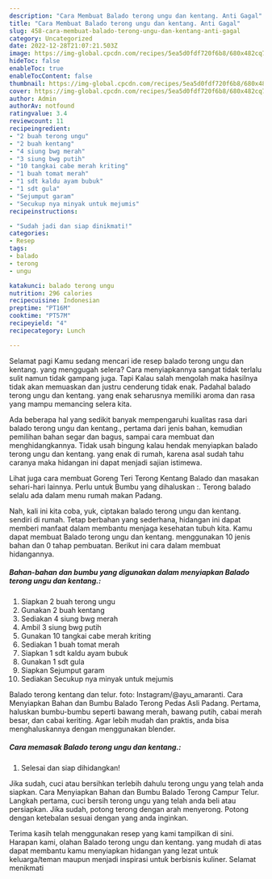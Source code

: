 ```yaml
---
description: "Cara Membuat Balado terong ungu dan kentang. Anti Gagal"
title: "Cara Membuat Balado terong ungu dan kentang. Anti Gagal"
slug: 458-cara-membuat-balado-terong-ungu-dan-kentang-anti-gagal
category: Uncategorized
date: 2022-12-28T21:07:21.503Z
image: https://img-global.cpcdn.com/recipes/5ea5d0fdf720f6b8/680x482cq70/balado-terong-ungu-dan-kentang-foto-resep-utama.jpg
hideToc: false
enableToc: true
enableTocContent: false
thumbnail: https://img-global.cpcdn.com/recipes/5ea5d0fdf720f6b8/680x482cq70/balado-terong-ungu-dan-kentang-foto-resep-utama.jpg
cover: https://img-global.cpcdn.com/recipes/5ea5d0fdf720f6b8/680x482cq70/balado-terong-ungu-dan-kentang-foto-resep-utama.jpg
author: Admin
authorAv: notfound
ratingvalue: 3.4
reviewcount: 11
recipeingredient:
- "2 buah terong ungu"
- "2 buah kentang"
- "4 siung bwg merah"
- "3 siung bwg putih"
- "10 tangkai cabe merah kriting"
- "1 buah tomat merah"
- "1 sdt kaldu ayam bubuk"
- "1 sdt gula"
- "Sejumput garam"
- "Secukup nya minyak untuk mejumis"
recipeinstructions:

- "Sudah jadi dan siap dinikmati!"
categories:
- Resep
tags:
- balado
- terong
- ungu

katakunci: balado terong ungu 
nutrition: 296 calories
recipecuisine: Indonesian
preptime: "PT16M"
cooktime: "PT57M"
recipeyield: "4"
recipecategory: Lunch

---
```



Selamat pagi Kamu sedang mencari ide resep balado terong ungu dan kentang. yang menggugah selera? Cara menyiapkannya sangat tidak terlalu sulit namun tidak gampang juga. Tapi Kalau salah mengolah maka hasilnya tidak akan memuaskan dan justru cenderung tidak enak. Padahal balado terong ungu dan kentang. yang enak seharusnya memiliki aroma dan rasa yang mampu memancing selera kita.


Ada beberapa hal yang sedikit banyak mempengaruhi kualitas rasa dari balado terong ungu dan kentang., pertama dari jenis bahan, kemudian pemilihan bahan segar dan bagus, sampai cara membuat dan menghidangkannya. Tidak usah bingung kalau hendak menyiapkan balado terong ungu dan kentang. yang enak di rumah, karena asal sudah tahu caranya maka hidangan ini dapat menjadi sajian istimewa.

Lihat juga cara membuat Goreng Teri Terong Kentang Balado dan masakan sehari-hari lainnya. Perlu untuk Bumbu yang dihaluskan :. Terong balado selalu ada dalam menu rumah makan Padang.


Nah, kali ini kita coba, yuk, ciptakan balado terong ungu dan kentang. sendiri di rumah. Tetap berbahan yang sederhana, hidangan ini dapat memberi manfaat dalam membantu menjaga kesehatan tubuh kita. Kamu dapat membuat Balado terong ungu dan kentang. menggunakan 10 jenis bahan dan 0 tahap pembuatan. Berikut ini cara dalam membuat hidangannya.

<!--inarticleads1-->

##### Bahan-bahan dan bumbu yang digunakan dalam menyiapkan Balado terong ungu dan kentang.:

1. Siapkan 2 buah terong ungu
1. Gunakan 2 buah kentang
1. Sediakan 4 siung bwg merah
1. Ambil 3 siung bwg putih
1. Gunakan 10 tangkai cabe merah kriting
1. Sediakan 1 buah tomat merah
1. Siapkan 1 sdt kaldu ayam bubuk
1. Gunakan 1 sdt gula
1. Siapkan Sejumput garam
1. Sediakan Secukup nya minyak untuk mejumis


Balado terong kentang dan telur. foto: Instagram/@ayu_amaranti. Cara Menyiapkan Bahan dan Bumbu Balado Terong Pedas Asli Padang. Pertama, haluskan bumbu-bumbu seperti bawang merah, bawang putih, cabai merah besar, dan cabai keriting. Agar lebih mudah dan praktis, anda bisa menghaluskannya dengan menggunakan blender. 

<!--inarticleads2-->

##### Cara memasak Balado terong ungu dan kentang.:


1. Selesai dan siap dihidangkan!

Jika sudah, cuci atau bersihkan terlebih dahulu terong ungu yang telah anda siapkan. Cara Menyiapkan Bahan dan Bumbu Balado Terong Campur Telur. Langkah pertama, cuci bersih terong ungu yang telah anda beli atau persiapkan. Jika sudah, potong terong dengan arah menyerong. Potong dengan ketebalan sesuai dengan yang anda inginkan. 

Terima kasih telah menggunakan resep yang kami tampilkan di sini. Harapan kami, olahan Balado terong ungu dan kentang. yang mudah di atas dapat membantu kamu menyiapkan hidangan yang lezat untuk keluarga/teman maupun menjadi inspirasi untuk berbisnis kuliner. Selamat menikmati
